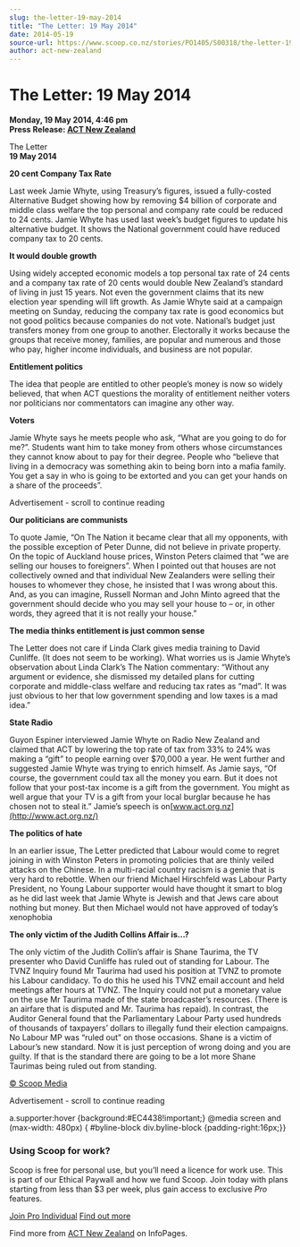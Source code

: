 ```yaml
---
slug: the-letter-19-may-2014
title: "The Letter: 19 May 2014"
date: 2014-05-19
source-url: https://www.scoop.co.nz/stories/PO1405/S00318/the-letter-19-may-2014.htm
author: act-new-zealand
---
```

The Letter: 19 May 2014
=======================

**Monday, 19 May 2014, 4:46 pm**  
**Press Release: [ACT New Zealand](https://info.scoop.co.nz/ACT_New_Zealand)**

  
The Letter  
**19 May 2014**

**20 cent Company Tax Rate**

Last week Jamie Whyte, using Treasury’s figures, issued a fully-costed Alternative Budget showing how by removing $4 billion of corporate and middle class welfare the top personal and company rate could be reduced to 24 cents. Jamie Whyte has used last week’s budget figures to update his alternative budget. It shows the National government could have reduced company tax to 20 cents.

**It would double growth**

Using widely accepted economic models a top personal tax rate of 24 cents and a company tax rate of 20 cents would double New Zealand’s standard of living in just 15 years. Not even the government claims that its new election year spending will lift growth. As Jamie Whyte said at a campaign meeting on Sunday, reducing the company tax rate is good economics but not good politics because companies do not vote. National’s budget just transfers money from one group to another. Electorally it works because the groups that receive money, families, are popular and numerous and those who pay, higher income individuals, and business are not popular.

**Entitlement politics**

The idea that people are entitled to other people’s money is now so widely believed, that when ACT questions the morality of entitlement neither voters nor politicians nor commentators can imagine any other way.

**Voters**

Jamie Whyte says he meets people who ask, “What are you going to do for me?”. Students want him to take money from others whose circumstances they cannot know about to pay for their degree. People who “believe that living in a democracy was something akin to being born into a mafia family. You get a say in who is going to be extorted and you can get your hands on a share of the proceeds”.

Advertisement - scroll to continue reading





**Our politicians are communists**

To quote Jamie, “On The Nation it became clear that all my opponents, with the possible exception of Peter Dunne, did not believe in private property. On the topic of Auckland house prices, Winston Peters claimed that “we are selling our houses to foreigners”. When I pointed out that houses are not collectively owned and that individual New Zealanders were selling their houses to whomever they chose, he insisted that I was wrong about this. And, as you can imagine, Russell Norman and John Minto agreed that the government should decide who you may sell your house to – or, in other words, they agreed that it is not really your house.”

**The media thinks entitlement is just common sense**

The Letter does not care if Linda Clark gives media training to David Cunliffe. (It does not seem to be working). What worries us is Jamie Whyte’s observation about Linda Clark’s The Nation commentary: “Without any argument or evidence, she dismissed my detailed plans for cutting corporate and middle-class welfare and reducing tax rates as “mad”. It was just obvious to her that low government spending and low taxes is a mad idea.”

**State Radio**

Guyon Espiner interviewed Jamie Whyte on Radio New Zealand and claimed that ACT by lowering the top rate of tax from 33% to 24% was making a “gift” to people earning over $70,000 a year. He went further and suggested Jamie Whyte was trying to enrich himself. As Jamie says, “Of course, the government could tax all the money you earn. But it does not follow that your post-tax income is a gift from the government. You might as well argue that your TV is a gift from your local burglar because he has chosen not to steal it.” Jamie’s speech is on[www.act.org.nz](http://www.act.org.nz/)

**The politics of hate**

In an earlier issue, The Letter predicted that Labour would come to regret joining in with Winston Peters in promoting policies that are thinly veiled attacks on the Chinese. In a multi-racial country racism is a genie that is very hard to rebottle. When our friend Michael Hirschfeld was Labour Party President, no Young Labour supporter would have thought it smart to blog as he did last week that Jamie Whyte is Jewish and that Jews care about nothing but money. But then Michael would not have approved of today’s xenophobia

**The only victim of the Judith Collins Affair is…?**

The only victim of the Judith Collin’s affair is Shane Taurima, the TV presenter who David Cunliffe has ruled out of standing for Labour. The TVNZ Inquiry found Mr Taurima had used his position at TVNZ to promote his Labour candidacy. To do this he used his TVNZ email account and held meetings after hours at TVNZ. The Inquiry could not put a monetary value on the use Mr Taurima made of the state broadcaster’s resources. (There is an airfare that is disputed and Mr. Taurima has repaid). In contrast, the Auditor General found that the Parliamentary Labour Party used hundreds of thousands of taxpayers’ dollars to illegally fund their election campaigns. No Labour MP was “ruled out” on those occasions. Shane is a victim of Labour’s new standard. Now it is just perception of wrong doing and you are guilty. If that is the standard there are going to be a lot more Shane Taurimas being ruled out from standing.

  

[© Scoop Media](http://www.scoop.co.nz/about/terms.html)  

Advertisement - scroll to continue reading



a.supporter:hover {background:#EC4438!important;} @media screen and (max-width: 480px) { #byline-block div.byline-block {padding-right:16px;}}

### Using Scoop for work?

Scoop is free for personal use, but you’ll need a licence for work use. This is part of our Ethical Paywall and how we fund Scoop. Join today with plans starting from less than $3 per week, plus gain access to exclusive _Pro_ features.  
  
[Join Pro Individual](https://pro.scoop.co.nz/Individual/?from=ProIn24) [Find out more](https://pro.scoop.co.nz/using-scoop-for-work/?from=ProIn24)

Find more from [ACT New Zealand](https://info.scoop.co.nz/ACT_New_Zealand) on InfoPages.